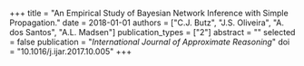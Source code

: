 +++
title = "An Empirical Study of Bayesian Network Inference with Simple Propagation."
date = 2018-01-01
authors = ["C.J. Butz", "J.S. Oliveira", "A. dos Santos", "A.L. Madsen"]
publication_types = ["2"]
abstract = ""
selected = false
publication = "*International Journal of Approximate Reasoning*"
doi = "10.1016/j.ijar.2017.10.005"
+++

